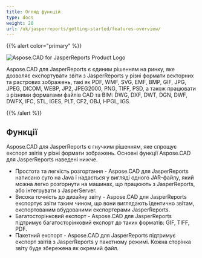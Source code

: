 ```yaml
---
title: Огляд функцій
type: docs
weight: 20
url: /uk/jasperreports/getting-started/features-overview/
---
```


{{% alert color="primary" %}}

![Aspose.CAD for JasperReports Product Logo](/cad/_assets/home_3.png)

Aspose.CAD для JasperReports є єдиним рішенням на ринку, яке дозволяє експортувати звіти з JasperReports у різні формати векторних та растрових зображень, такі як PDF, WMF, SVG, EMF, BMP, GIF, JPG, JPEG, DICOM, WEBP, JP2, JPEG2000, PNG, TIFF, PSD, а також працювати з різними форматами файлів CAD та BIM: DWG, DXF, DWT, DGN, DWF, DWFX, IFC, STL, IGES, PLT, CF2, OBJ, HPGL, IGS.

{{% /alert %}}

## Функції

Aspose.CAD для JasperReports є гнучким рішенням, яке спрощує експорт звітів у різні формати зображень. Основні функції Aspose.CAD для JasperReports наведені нижче.

- Простота та легкість розгортання - Aspose.CAD для JasperReports написано суто на Java і надається у вигляді одного JAR-файлу, який можна легко розгорнути на машинах, що працюють з JasperReports, або інтегрувати з JasperServer.
- Висока точність до дизайну звіту - Aspose.CAD для JasperReports експортує звіти таким чином, що вони виглядають ідентично звітам, експортованим вбудованими експортерами JasperReports.
- Багатосторінковий експорт - Aspose.CAD для JasperReports підтримує багатосторінковий експорт до таких форматів: GIF, TIFF, PDF.
- Пакетний експорт - Aspose.CAD для JasperReports підтримує експорт звітів з JasperReports у пакетному режимі. Кожна сторінка звіту буде збережена як окремий файл.
